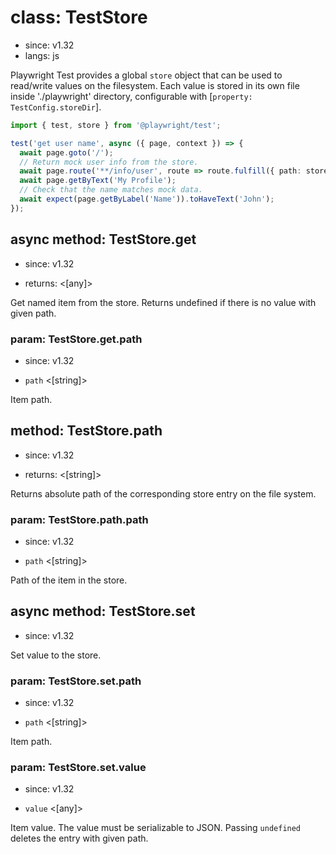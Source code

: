 # class: TestStore
* since: v1.32
* langs: js

Playwright Test provides a global `store` object that can be used to read/write values on the filesystem. Each value is stored in its own file inside './playwright' directory, configurable with [`property: TestConfig.storeDir`].

```ts
import { test, store } from '@playwright/test';

test('get user name', async ({ page, context }) => {
  await page.goto('/');
  // Return mock user info from the store.
  await page.route('**/info/user', route => route.fulfill({ path: store.path('mocks/user.json')}))
  await page.getByText('My Profile');
  // Check that the name matches mock data.
  await expect(page.getByLabel('Name')).toHaveText('John');
});
```

## async method: TestStore.get
* since: v1.32
- returns: <[any]>

Get named item from the store. Returns undefined if there is no value with given path.

### param: TestStore.get.path
* since: v1.32
- `path` <[string]>

Item path.

## method: TestStore.path
* since: v1.32
- returns: <[string]>

Returns absolute path of the corresponding store entry on the file system.

### param: TestStore.path.path
* since: v1.32
- `path` <[string]>

Path of the item in the store.

## async method: TestStore.set
* since: v1.32

Set value to the store.

### param: TestStore.set.path
* since: v1.32
- `path` <[string]>

Item path.

### param: TestStore.set.value
* since: v1.32
- `value` <[any]>

Item value. The value must be serializable to JSON. Passing `undefined` deletes the entry with given path.
